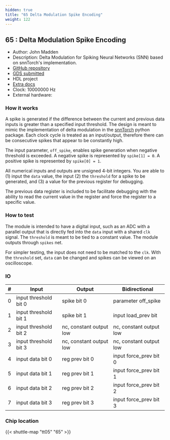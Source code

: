 ```yaml
---
hidden: true
title: "65 Delta Modulation Spike Encoding"
weight: 122
---
```


## 65 : Delta Modulation Spike Encoding

* Author: John Madden
* Description: Delta Modulation for Spiking Neural Networks (SNN) based on snnTorch's implementation.
* [GitHub repository](https://github.com/jmadden173/tt05-delta-modulation)
* [GDS submitted](https://github.com/jmadden173/tt05-delta-modulation/actions/runs/6741523954)
* HDL project
* [Extra docs]()
* Clock: 10000000 Hz
* External hardware: 



### How it works

A spike is generated if the difference between the current and previous data inputs is greater than a specified input threshold. The design is meant to mimic the implementation of delta modulation in the [snnTorch](https://snntorch.readthedocs.io/en/latest/snntorch.spikegen.html#snntorch.spikegen.delta) python package. Each clock cycle is treated as an input/output, therefore there can be consecutive spikes that appear to be constantly high.

The input parameter, `off_spike`, enables spike generation when negative threshold is exceeded. A negative spike is represented by `spike[1] = 0`. A positive spike is represented by `spike[0] = 1`.

All numerical inputs and outputs are unsigned 4-bit integers. You are able to (1) input the `data` value, the input (2) the `threshold` for a spike to be generated, and (3) a value for the previous register for debugging.

The previous data register is included to be facilitate debugging with the ability to read the current value in the register and force the register to a specific value.


### How to test

The module is intended to have a digital input, such as an ADC with a parallel output that is directly fed into the `data` input with a shared `clk` signal. The `threshold` is meant to be tied to a constant value. The module outputs through `spikes` net.

For simpler testing, the input does not need to be matched to the `clk`. With the `threshold` set, `data` can be changed and spikes can be viewed on an oscilloscope.


### IO

| # | Input        | Output       | Bidirectional      |
|---|--------------|--------------| -------------------|
| 0 | input threshold bit 0  | spike bit 0 | parameter off_spike |
| 1 | input threshold bit 1  | spike bit 1 | input load_prev bit |
| 2 | input threshold bit 2  | nc, constant output low | nc, constant output low |
| 3 | input threshold bit 3  | nc, constant output low | nc, constant output low |
| 4 | input data bit 0  | reg prev bit 0 | input force_prev bit 0 |
| 5 | input data bit 1  | reg prev bit 1 | input force_prev bit 1 |
| 6 | input data bit 2  | reg prev bit 2 | input force_prev bit 2 |
| 7 | input data bit 3  | reg prev bit 3 | input force_prev bit 3 |

### Chip location

{{< shuttle-map "tt05" "65" >}}
